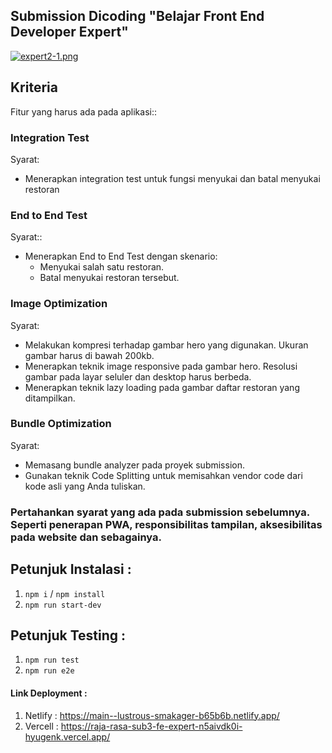 ## Submission Dicoding "Belajar Front End Developer Expert" 

[![expert2-1.png](https://i.postimg.cc/9Q2H0S5g/rajarasaaa.png)](https://postimg.cc/GHX5SXpv)


## Kriteria
Fitur yang harus ada pada aplikasi::

### Integration Test
Syarat:
- Menerapkan integration test untuk fungsi menyukai dan batal menyukai restoran

### End to End Test
Syarat::
- Menerapkan End to End Test dengan skenario:
  - Menyukai salah satu restoran.
  - Batal menyukai restoran tersebut.
 
### Image Optimization
Syarat:
- Melakukan kompresi terhadap gambar hero yang digunakan. Ukuran gambar harus di bawah 200kb.
- Menerapkan teknik image responsive pada gambar hero. Resolusi gambar pada layar seluler dan desktop harus berbeda.
- Menerapkan teknik lazy loading pada gambar daftar restoran yang ditampilkan.

### Bundle Optimization
Syarat:
- Memasang bundle analyzer pada proyek submission.
- Gunakan teknik Code Splitting untuk memisahkan vendor code dari kode asli yang Anda tuliskan.

### Pertahankan syarat yang ada pada submission sebelumnya. Seperti penerapan PWA, responsibilitas tampilan,  aksesibilitas pada website dan sebagainya.



## Petunjuk Instalasi :
1. `npm i` / `npm install`
2. `npm run start-dev`

## Petunjuk Testing :
1. `npm run test`
2. `npm run e2e`


#### Link Deployment :
1. Netlify : https://main--lustrous-smakager-b65b6b.netlify.app/
2. Vercell : https://raja-rasa-sub3-fe-expert-n5aivdk0i-hyugenk.vercel.app/ 
